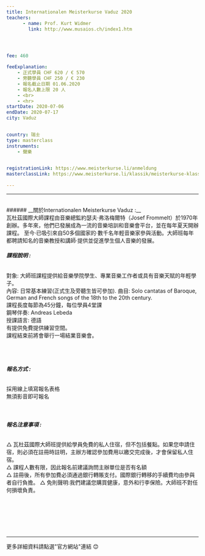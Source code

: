 ```yaml
---
title: Internationalen Meisterkurse Vaduz 2020
teachers:
      - name: Prof. Kurt Widmer
        link: http://www.musaios.ch/index1.htm




fee: 460

feeExplanation: 
    - 正式學員 CHF 620 / € 570
    - 旁聽學員 CHF 250 / € 230
    - 報名截止日期 01.06.2020
    - 報名人數上限 20 人
    - <br>
    - <hr>
startDate: 2020-07-06
endDate: 2020-07-17
city: Vaduz
      

country: 瑞士
type: masterclass
instruments:
    - 聲樂
    

registrationLink: https://www.meisterkurse.li/anmeldung
masterclassLink: https://www.meisterkurse.li/klassik/meisterkurse-klassik
    
---
```

<hr>
<br>
###### __關於Internationalen Meisterkurse Vaduz :__<br>  
瓦杜茲國際大師課程由音樂總監約瑟夫·弗洛梅爾特（Josef Frommelt）於1970年創辦。多年來，他們已發展成為一流的音樂培訓和音樂會平台，並在每年夏天開辦課程。
至今·已吸引來自50多個國家的·數千名年輕音樂家參與活動。大師班每年都聘請知名的音樂教授和講師·提供並促進學生個人音樂的發展。

<br> 


###### __課程說明 :__<br>  
對象: 大師班課程提供給音樂學院學生、專業音樂工作者或具有音樂天賦的年輕學子。<br>
內容: 日常基本練習(正式生及旁聽生皆可參加). 
曲目: Solo cantatas of Baroque, German and French songs of the 18th to the 20th century.<br>
課程長度每節為45分鐘，每位學員4堂課<br>
鋼琴伴奏: Andreas Lebeda<br>
授課語言: 德語<br>
有提供免費提供練習空間。<br>
課程結束前將會舉行一場結業音樂會。<br>
<br>

<br>

###### __報名方式 :__<br> 

採用線上填寫報名表格<br>
無須影音即可報名<br>
<br>
<br>
###### __報名注意事項 :__<br>
△ 瓦杜茲國際大師班提供給學員免費的私人住宿，但不包括餐點。如果您申請住宿，則必須在註冊時註明，主辦方確認參加費用以繳交完成後，才會保留私人住宿。<br>
△ 課程人數有限，因此報名前建議詢問主辦單位是否有名額<br>
△ 註冊後，所有參加費必須通過銀行轉賬支付。國際銀行轉移的手續費均由參與者自行負擔。
△ 免則聲明:我們建議您購買健康，意外和行李保險。大師班不對任何損壞負責。
<br>
<br>
<br>
<br>
<br>





<br>
<hr>
更多詳細資料請點選"官方網站"連結 😊
